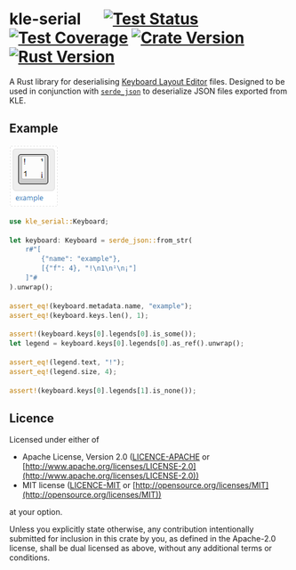 # kle-serial &emsp; [![Test Status]][actions] [![Test Coverage]][codecov] [![Crate Version]][crates] [![Rust Version]][crates]

[test status]: https://img.shields.io/github/actions/workflow/status/staticintlucas/kle-serial-rs/test.yml?branch=main&label=tests&style=flat-square
[test coverage]: https://img.shields.io/codecov/c/gh/staticintlucas/kle-serial-rs?style=flat-square
[crate version]: https://img.shields.io/crates/v/kle-serial?style=flat-square
[rust version]: https://img.shields.io/badge/rust-1.63%2B-informational?style=flat-square

[actions]: https://github.com/staticintlucas/kle-serial-rs/actions?query=branch%3Amain
[codecov]: https://app.codecov.io/github/staticintlucas/kle-serial-rs
[crates]: https://crates.io/crates/kle-serial

A Rust library for deserialising [Keyboard Layout Editor] files.
Designed to be used in conjunction with [`serde_json`] to deserialize JSON files exported from KLE.

## Example

![example]

```rust
use kle_serial::Keyboard;

let keyboard: Keyboard = serde_json::from_str(
    r#"[
        {"name": "example"},
        [{"f": 4}, "!\n1\n¹\n¡"]
    ]"#
).unwrap();

assert_eq!(keyboard.metadata.name, "example");
assert_eq!(keyboard.keys.len(), 1);

assert!(keyboard.keys[0].legends[0].is_some());
let legend = keyboard.keys[0].legends[0].as_ref().unwrap();

assert_eq!(legend.text, "!");
assert_eq!(legend.size, 4);

assert!(keyboard.keys[0].legends[1].is_none());
```

[Keyboard Layout Editor]: http://www.keyboard-layout-editor.com/
[`serde_json`]: https://crates.io/crates/serde_json
[example]: doc/example.png

## Licence

Licensed under either of

* Apache License, Version 2.0 ([LICENCE-APACHE](LICENCE-APACHE) or [http://www.apache.org/licenses/LICENSE-2.0](http://www.apache.org/licenses/LICENSE-2.0))
* MIT license ([LICENCE-MIT](LICENCE-MIT) or [http://opensource.org/licenses/MIT](http://opensource.org/licenses/MIT))

at your option.

Unless you explicitly state otherwise, any contribution intentionally submitted for inclusion in
this crate by you, as defined in the Apache-2.0 license, shall be dual licensed as above, without
any additional terms or conditions.
